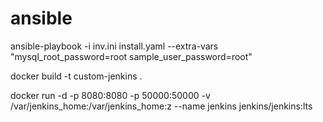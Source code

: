 # ansible

ansible-playbook -i inv.ini install.yaml --extra-vars "mysql_root_password=root sample_user_password=root"

docker build -t custom-jenkins .

docker run -d -p 8080:8080 -p 50000:50000 -v /var/jenkins_home:/var/jenkins_home:z --name jenkins jenkins/jenkins:lts
